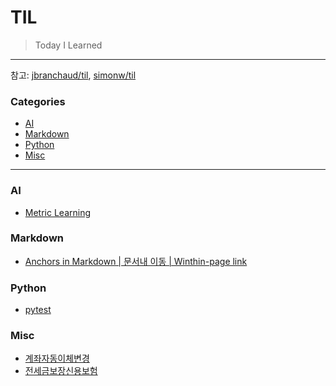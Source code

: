 # TIL

> Today I Learned


---

참고: [jbranchaud/til](https://github.com/jbranchaud/til), [simonw/til](https://github.com/simonw/til)

### Categories
* [AI](#ai)
* [Markdown](#markdown)
* [Python](#python)
* [Misc](#misc)


---
### AI
* [Metric Learning](ai/MetricLearning.md)

### Markdown
* [Anchors in Markdown | 문서내 이동 | Winthin-page link](https://github.com/AaronSeunghi/TIL/blob/main/markdown/move_at_same_page.md)


### Python
- [pytest](python/pytest.md)


### Misc
- [계좌자동이체변경](misc/ChangeSweepAccount.md)
- [전세금보장신용보험](misc/InsuranceOfHouseRentDeposit.md)
